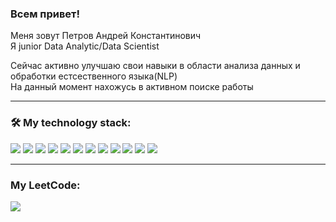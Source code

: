 ### Всем привет!
Меня зовут Петров Андрей Константинович  
Я junior Data Analytic/Data Scientist  

Сейчас активно улучшаю свои навыки в области анализа данных и обработки естсественного языка(NLP)  
На данный момент нахожусь в активном поиске работы  

---

### :hammer_and_wrench: My technology stack:
<div>
  <img src="https://img.shields.io/badge/python-black?style=for-the-badge&logo=python&logoColor=ЦВЕТ ЛОГОТИПА"/>
  <img src="https://img.shields.io/badge/numpy-black?style=for-the-badge&logo=numpy&logoColor=blue"/>
  <img src="https://img.shields.io/badge/pandas-black?style=for-the-badge&logo=pandas&logoColor=00008B"/>
  <img src="https://img.shields.io/badge/scipy-black?style=for-the-badge&logo=scipy&logoColor=blue"/>
  <img src="https://img.shields.io/badge/anaconda-black?style=for-the-badge&logo=anaconda&logoColor=green"/>
  <img src="https://img.shields.io/badge/jupyter-black?style=for-the-badge&logo=jupyter&logoColor=orange"/>
  <img src="https://img.shields.io/badge/scikitlearn-black?style=for-the-badge&logo=scikitlearn&logoColor=orange"/>
  <img src="https://img.shields.io/badge/pytorch-black?style=for-the-badge&logo=pytorch&logoColor=orange"/>
  <img src="https://img.shields.io/badge/postgresql-black?style=for-the-badge&logo=postgresql&logoColor=blue"/>
  <img src="https://img.shields.io/badge/clickhouse-black?style=for-the-badge&logo=clickhouse&logoColor=yelow"/>
  <img src="https://img.shields.io/badge/git-black?style=for-the-badge&logo=git&logoColor=red"/>
  <img src="https://img.shields.io/badge/docker-black?style=for-the-badge&logo=docker&logoColor=blue"/>
  
</div>

---

### My LeetCode:

![](https://leetcard.jacoblin.cool/Mr0Wolfy?ext=activity)

<!--
**Mr0Wolfy/Mr0Wolfy** is a ✨ _special_ ✨ repository because its `README.md` (this file) appears on your GitHub profile.

Here are some ideas to get you started:

- 🔭 I’m currently working on ...
- 🌱 I’m currently learning ...
- 👯 I’m looking to collaborate on ...
- 🤔 I’m looking for help with ...
- 💬 Ask me about ...
- 📫 How to reach me: ...
- 😄 Pronouns: ...
- ⚡ Fun fact: ...
-->
